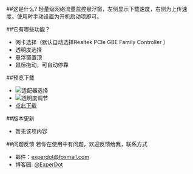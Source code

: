 ##这是什么?
轻量级网络流量监控悬浮窗，左侧显示下载速度，右侧为上传速度。使用时手动设置为开机启动项即可。

##它有哪些功能？
* 网卡选择（默认自动选择Realtek PCIe GBE Family Controller ）
* 透明度选择
* 悬浮窗置顶
* 鼠标拖动，可自动停靠

##预览下载
* ![适配器选择](https://raw.githubusercontent.com/experdot/ExperDot.NetSpeedMonitor/master/Preview_Adapter.jpg)
* ![透明度调节](https://raw.githubusercontent.com/experdot/ExperDot.NetSpeedMonitor/master/Preview_Transparent.jpg)
* [点此下载](https://github.com/experdot/ExperDot.NetSpeedMonitor/blob/master/Application/NetSpeedMonitor.exe?raw=true)

##版本更新
* 暂无该项内容

##问题反馈
若你在使用中有问题，欢迎反馈给我，联系方式

* 邮件：experdot@foxmail.com
* 博客园: [@ExperDot](http://www.cnblogs.com/experdot/)

